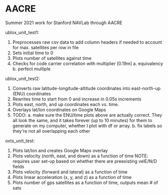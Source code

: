 # AACRE
Summer 2021 work for Stanford NAVLab through AACRE

ublox_unit_test1:
1. Preprocesses raw csv data to add column headers if needed to account for max. satellites per row in file
2. Sets initial time to 0
3. Plots number of satellites against time
4. Checks for code carrier correlation with multiplier [0.19m]
  a. equivalency
  b. perfect multiple
  
ublox_unit_test2:
1. Converts raw latitude-longitude-altitude coordinates into east-north-up (ENU) coordinates
2. Rewrites time to start from 0 and increase in 0.05s increments
3. Plots east, north, and up coordinates each vs. time.
4. Overlays lat/lon coordinates on Google Maps
5. TODO:
  a. make sure the ENU/time plots above are actually correct. They all look the same,
     and it takes forever (up to 10 minutes) for them to generate on my computer, whether I 
     plot with df or array.
  b. fix labels so they're not all overlapping each other

oxts_unit_test:
1. Plots lat/lon and creates Google Maps overlay
2. Plots velocity (north, east, and down) as a function of time 
  NOTE: requires user set-up based on whether there are preexisting velE/N/D fields
3. Plots velocity (forward and lateral) as a function of time
4. Plots linear acceleration (x, y, and z) as a function of time
5. Plots number of gps satellites as a function of time, outputs mean # of sats
